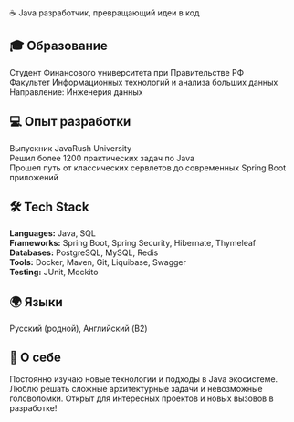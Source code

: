 ☕ Java разработчик, превращающий идеи в код

## 🎓 Образование
Студент Финансового университета при Правительстве РФ  
Факультет Информационных технологий и анализа больших данных  
Направление: Инженерия данных  

## 💻 Опыт разработки
Выпускник JavaRush University  
Решил более 1200 практических задач по Java  
Прошел путь от классических сервлетов до современных Spring Boot приложений  

## 🛠️ Tech Stack
**Languages:** Java, SQL  
**Frameworks:** Spring Boot, Spring Security, Hibernate, Thymeleaf  
**Databases:** PostgreSQL, MySQL, Redis  
**Tools:** Docker, Maven, Git, Liquibase, Swagger  
**Testing:** JUnit, Mockito

## 🌍 Языки
Русский (родной), Английский (B2)

## 🚀 О себе
Постоянно изучаю новые технологии и подходы в Java экосистеме.  
Люблю решать сложные архитектурные задачи и невозможные головоломки.
Открыт для интересных проектов и новых вызовов в разработке!

